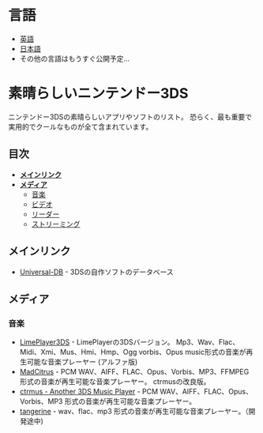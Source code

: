 # 言語
- [英語](https://github.com/kuragehimekurara1/Awesome-Nintendo-3DS/blob/main/README.md)
- [日本語](https://github.com/kuragehimekurara1/Awesome-Nintendo-3DS/blob/main/README-ja.md)
- その他の言語はもうすぐ公開予定...
# 素晴らしいニンテンドー3DS
ニンテンドー3DSの素晴らしいアプリやソフトのリスト。 恐らく、最も重要で実用的でクールなものが全て含まれています。

## 目次
- **[ メインリンク](-メインリンク)**
- **[ メディア](-メディア)**
	- [ 音楽](-音楽)
	- [ ビデオ](-ビデオ)
	- [ リーダー](-リーダー)
	- [ ストリーミング](-ストリーミング)

##  メインリンク
- [Universal-DB](https://db.universal-team.net) - 3DSの自作ソフトのデータベース

 ##  メディア
###  音楽
- [LimePlayer3DS](https://github.com/oreo639/LimePlayer3DS) - LimePlayerの3DSバージョン。
Mp3、Wav、Flac、Midi、Xmi、Mus、Hmi、Hmp、Ogg vorbis、Opus music形式の音楽が再生可能な音楽プレーヤー (アルファ版)
- [MadCitrus](https://github.com/Hayleia/ctrmus/releases) - PCM WAV、AIFF、FLAC、Opus、Vorbis、MP3、FFMPEG 形式の音楽が再生可能な音楽プレーヤー。 ctrmusの改良版。
- [ctrmus - Another 3DS Music Player](https://github.com/deltabeard/ctrmus/releases) - PCM WAV、AIFF、FLAC、Opus、Vorbis、MP3 形式の音楽が再生可能な音楽プレーヤー。
- [tangerine](https://github.com/tesnos/tangerine) - wav、flac、mp3 形式の音楽が再生可能な音楽プレーヤー。（開発途中)

